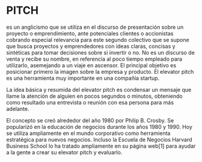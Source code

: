 # PITCH
es un anglicismo que se utiliza en el discurso de presentación sobre un proyecto o emprendimiento, ante potenciales clientes o accionistas cobrando especial relevancia para este segundo colectivo que se supone que busca proyectos y emprendedores con ideas claras, concisas y sintéticas para tomar decisiones sobre si invertir o no. No es un discurso de venta y recibe su nombre, en referencia al poco tiempo empleado para utilizarlo, asemejando a un viaje en ascensor. El principal objetivo es posicionar primero la imagen sobre la empresa y producto. El elevator pitch es una herramienta muy importante en una compañía startup.

La idea básica y resumida del elevator pitch es condensar un mensaje que llame la atención de alguien en pocos segundos o minutos, obteniendo como resultado una entrevista o reunión con esa persona para más adelante.

El concepto se creó alrededor del año 1980 por Philip B. Crosby. Se popularizó en la educación de negocios durante los años 1980 y 1990. Hoy se utiliza ampliamente en el mundo corporativo como herramienta estratégica para nuevos negocios. Incluso la Escuela de Negocios Harvard Business School lo ha tratado ampliamente en su página web[1]​ para ayudar a la gente a crear su elevator pitch y evaluarlo.
